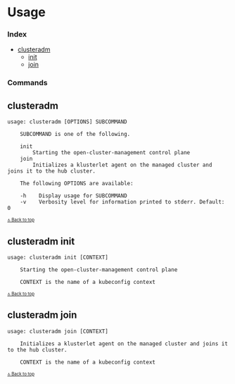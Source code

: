 <!-- Generated by hack/generateUsage.sh; DO NOT EDIT -->
# Usage
### Index
* [clusteradm](#clusteradm)
  * [init](#clusteradm-init)
  * [join](#clusteradm-join)
### Commands

## clusteradm 
```
usage: clusteradm [OPTIONS] SUBCOMMAND

    SUBCOMMAND is one of the following.

    init
        Starting the open-cluster-management control plane
    join
        Initializes a klusterlet agent on the managed cluster and joins it to the hub cluster.

    The following OPTIONS are available:

    -h    Display usage for SUBCOMMAND
    -v    Verbosity level for information printed to stderr. Default: 0
```
<sup><sub>[🔝 Back to top](#usage)</sub></sup>

## clusteradm init
```
usage: clusteradm init [CONTEXT]

    Starting the open-cluster-management control plane

    CONTEXT is the name of a kubeconfig context
```
<sup><sub>[🔝 Back to top](#usage)</sub></sup>

## clusteradm join
```
usage: clusteradm join [CONTEXT]

    Initializes a klusterlet agent on the managed cluster and joins it to the hub cluster.

    CONTEXT is the name of a kubeconfig context
```
<sup><sub>[🔝 Back to top](#usage)</sub></sup>

